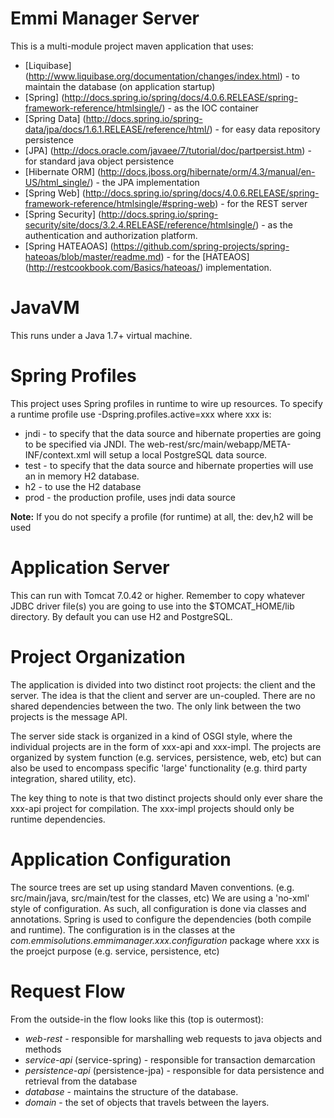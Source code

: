 Emmi Manager Server 
=================================

This is a multi-module project maven application that uses:

* [Liquibase] (http://www.liquibase.org/documentation/changes/index.html) - to maintain the database (on application startup)
* [Spring] (http://docs.spring.io/spring/docs/4.0.6.RELEASE/spring-framework-reference/htmlsingle/) - as the IOC container
* [Spring Data] (http://docs.spring.io/spring-data/jpa/docs/1.6.1.RELEASE/reference/html/) - for easy data repository persistence
* [JPA] (http://docs.oracle.com/javaee/7/tutorial/doc/partpersist.htm) - for standard java object persistence
* [Hibernate ORM] (http://docs.jboss.org/hibernate/orm/4.3/manual/en-US/html_single/) - the JPA implementation
* [Spring Web] (http://docs.spring.io/spring/docs/4.0.6.RELEASE/spring-framework-reference/htmlsingle/#spring-web) - 
    for the REST server
* [Spring Security] (http://docs.spring.io/spring-security/site/docs/3.2.4.RELEASE/reference/htmlsingle/) - 
    as the authentication and authorization platform.
* [Spring HATEAOAS] (https://github.com/spring-projects/spring-hateoas/blob/master/readme.md) - 
    for the [HATEAOS] (http://restcookbook.com/Basics/hateoas/) implementation.

JavaVM
=================================
This runs under a Java 1.7+ virtual machine.

Spring Profiles
=================================
This project uses Spring profiles in runtime to wire up resources.
To specify a runtime profile use -Dspring.profiles.active=xxx where xxx is:

* jndi - to specify that the data source and hibernate properties are going to be specified via JNDI. The 
  web-rest/src/main/webapp/META-INF/context.xml will setup a local PostgreSQL data source.
* test - to specify that the data source and hibernate properties will use an in memory H2 database.
* h2 - to use the H2 database
* prod - the production profile, uses jndi data source

__Note:__ If you do not specify a profile (for runtime) at all, the: dev,h2 will be used

Application Server
=================================
This can run with Tomcat 7.0.42 or higher. Remember to copy whatever JDBC driver file(s) you are
going to use into the $TOMCAT_HOME/lib directory. By default you can use H2 and PostgreSQL.

Project Organization
=================================
The application is divided into two distinct root projects: the client and the server. The idea is that the
client and server are un-coupled. There are no shared dependencies between the two. The only link between
the two projects is the message API.

The server side stack is organized in a kind of OSGI style, where the individual projects are in the form of
xxx-api and xxx-impl. The projects are organized by system function (e.g. services, persistence, web, etc) but can 
also be used to encompass specific 'large' functionality (e.g. third party integration, shared utility, etc).

The key thing to note is that two distinct projects should only ever share the xxx-api project for compilation.
The xxx-impl projects should only be runtime dependencies.

Application Configuration
=================================
The source trees are set up using standard Maven conventions. (e.g. src/main/java, src/main/test for the classes, etc) 
We are using a 'no-xml' style of configuration. As such, all configuration is done via classes and annotations.
Spring is used to configure the dependencies (both compile and runtime). The configuration is in the classes at
the _com.emmisolutions.emmimanager.xxx.configuration_ package where xxx is the proejct purpose (e.g. service, persistence, etc)

Request Flow
=================================
From the outside-in the flow looks like this (top is outermost):

* _web-rest_ - responsible for marshalling web requests to java objects and methods
* _service-api_ (service-spring) - responsible for transaction demarcation
* _persistence-api_ (persistence-jpa) - responsible for data persistence and retrieval from the database
* _database_ - maintains the structure of the database.
* _domain_ - the set of objects that travels between the layers.

